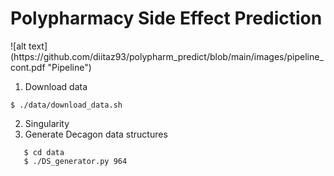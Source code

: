 # Polypharmacy Side Effect Prediction

<object data="https://github.com/diitaz93/polypharm_predict/blob/main/images/pipeline_cont.pdf" type="application/pdf" width="100%"> 
</object>
![alt text](https://github.com/diitaz93/polypharm_predict/blob/main/images/pipeline_cont.pdf "Pipeline")

1. Download data
```
$ ./data/download_data.sh
```
2. Singularity
3. Generate Decagon data structures
```
   $ cd data
   $ ./DS_generator.py 964
```

